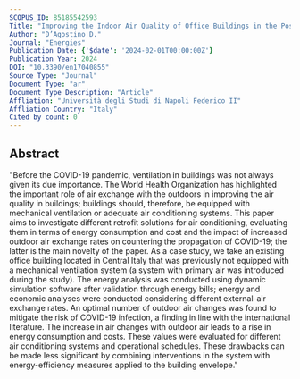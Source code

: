 ```yaml
---
SCOPUS_ID: 85185542593
Title: "Improving the Indoor Air Quality of Office Buildings in the Post-Pandemic Era—Impact on Energy Consumption and Costs"
Author: "D’Agostino D."
Journal: "Energies"
Publication Date: {'$date': '2024-02-01T00:00:00Z'}
Publication Year: 2024
DOI: "10.3390/en17040855"
Source Type: "Journal"
Document Type: "ar"
Document Type Description: "Article"
Affliation: "Università degli Studi di Napoli Federico II"
Affliation Country: "Italy"
Cited by count: 0
---
```


## Abstract
"Before the COVID-19 pandemic, ventilation in buildings was not always given its due importance. The World Health Organization has highlighted the important role of air exchange with the outdoors in improving the air quality in buildings; buildings should, therefore, be equipped with mechanical ventilation or adequate air conditioning systems. This paper aims to investigate different retrofit solutions for air conditioning, evaluating them in terms of energy consumption and cost and the impact of increased outdoor air exchange rates on countering the propagation of COVID-19; the latter is the main novelty of the paper. As a case study, we take an existing office building located in Central Italy that was previously not equipped with a mechanical ventilation system (a system with primary air was introduced during the study). The energy analysis was conducted using dynamic simulation software after validation through energy bills; energy and economic analyses were conducted considering different external-air exchange rates. An optimal number of outdoor air changes was found to mitigate the risk of COVID-19 infection, a finding in line with the international literature. The increase in air changes with outdoor air leads to a rise in energy consumption and costs. These values were evaluated for different air conditioning systems and operational schedules. These drawbacks can be made less significant by combining interventions in the system with energy-efficiency measures applied to the building envelope."
